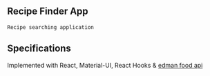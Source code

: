 ## Recipe Finder App
    Recipe searching application
##  Specifications
Implemented with React, Material-UI, React Hooks &
[edman food api](https://developer.edamam.com/ ) 

    
